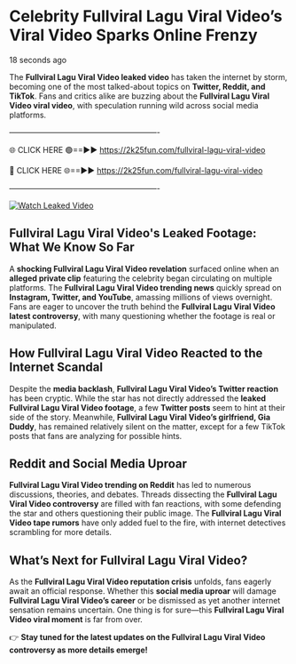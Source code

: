 # Celebrity Fullviral Lagu Viral Video’s Viral Video Sparks Online Frenzy

18 seconds ago

The **Fullviral Lagu Viral Video leaked video** has taken the internet by storm, becoming one of the most talked-about topics on **Twitter, Reddit, and TikTok**. Fans and critics alike are buzzing about the **Fullviral Lagu Viral Video viral video**, with speculation running wild across social media platforms.

———————————————————-

🌐 CLICK HERE 🟢==►► https://2k25fun.com/fullviral-lagu-viral-video

🔴 CLICK HERE 🌐==►► https://2k25fun.com/fullviral-lagu-viral-video

———————————————————-

[![Watch Leaked Video](https://miro.medium.com/v2/resize:fit:828/format:webp/1*cilzJN44JGOrTw9NJCrNHA.gif "Watch Leaked Video")](https://2k25fun.com/fullviral-lagu-viral-video)

## **Fullviral Lagu Viral Video's Leaked Footage: What We Know So Far**  
A **shocking Fullviral Lagu Viral Video revelation** surfaced online when an **alleged private clip** featuring the celebrity began circulating on multiple platforms. The **Fullviral Lagu Viral Video trending news** quickly spread on **Instagram, Twitter, and YouTube**, amassing millions of views overnight. Fans are eager to uncover the truth behind the **Fullviral Lagu Viral Video latest controversy**, with many questioning whether the footage is real or manipulated.  

## **How Fullviral Lagu Viral Video Reacted to the Internet Scandal**  
Despite the **media backlash**, **Fullviral Lagu Viral Video’s Twitter reaction** has been cryptic. While the star has not directly addressed the **leaked Fullviral Lagu Viral Video footage**, a few **Twitter posts** seem to hint at their side of the story. Meanwhile, **Fullviral Lagu Viral Video’s girlfriend, Gia Duddy**, has remained relatively silent on the matter, except for a few TikTok posts that fans are analyzing for possible hints.  

## **Reddit and Social Media Uproar**  
**Fullviral Lagu Viral Video trending on Reddit** has led to numerous discussions, theories, and debates. Threads dissecting the **Fullviral Lagu Viral Video controversy** are filled with fan reactions, with some defending the star and others questioning their public image. The **Fullviral Lagu Viral Video tape rumors** have only added fuel to the fire, with internet detectives scrambling for more details.  

## **What’s Next for Fullviral Lagu Viral Video?**  
As the **Fullviral Lagu Viral Video reputation crisis** unfolds, fans eagerly await an official response. Whether this **social media uproar** will damage **Fullviral Lagu Viral Video’s career** or be dismissed as yet another internet sensation remains uncertain. One thing is for sure—this **Fullviral Lagu Viral Video viral moment** is far from over.  

👉 **Stay tuned for the latest updates on the Fullviral Lagu Viral Video controversy as more details emerge!**  